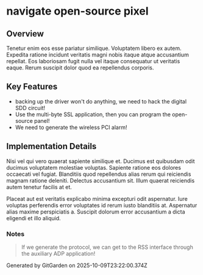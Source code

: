 # navigate open-source pixel

## Overview
Tenetur enim eos esse pariatur similique. Voluptatem libero ex autem. Expedita ratione incidunt veritatis magni nobis itaque atque accusantium repellat. Eos laboriosam fugit nulla vel itaque consequatur ut veritatis eaque. Rerum suscipit dolor quod ea repellendus corporis.

## Key Features
- backing up the driver won't do anything, we need to hack the digital SDD circuit!
- Use the multi-byte SSL application, then you can program the open-source panel!
- We need to generate the wireless PCI alarm!

## Implementation Details
Nisi vel qui vero quaerat sapiente similique et. Ducimus est quibusdam odit ducimus voluptatem molestiae voluptas. Sapiente ratione eos dolores occaecati vel fugiat. Blanditiis quod repellendus alias rerum qui reiciendis magnam ratione deleniti. Delectus accusantium sit. Illum quaerat reiciendis autem tenetur facilis at et.
 Placeat aut est veritatis explicabo minima excepturi odit aspernatur. Iure voluptas perferendis error voluptates id rerum iusto blanditiis at. Aspernatur alias maxime perspiciatis a. Suscipit dolorum error accusantium a dicta eligendi et illo aliquid.

### Notes
> If we generate the protocol, we can get to the RSS interface through the auxiliary ADP application!

Generated by GitGarden on 2025-10-09T23:22:00.374Z